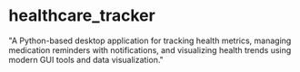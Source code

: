 # healthcare_tracker
"A Python-based desktop application for tracking health metrics, managing medication reminders with notifications, and visualizing health trends using modern GUI tools and data visualization."
